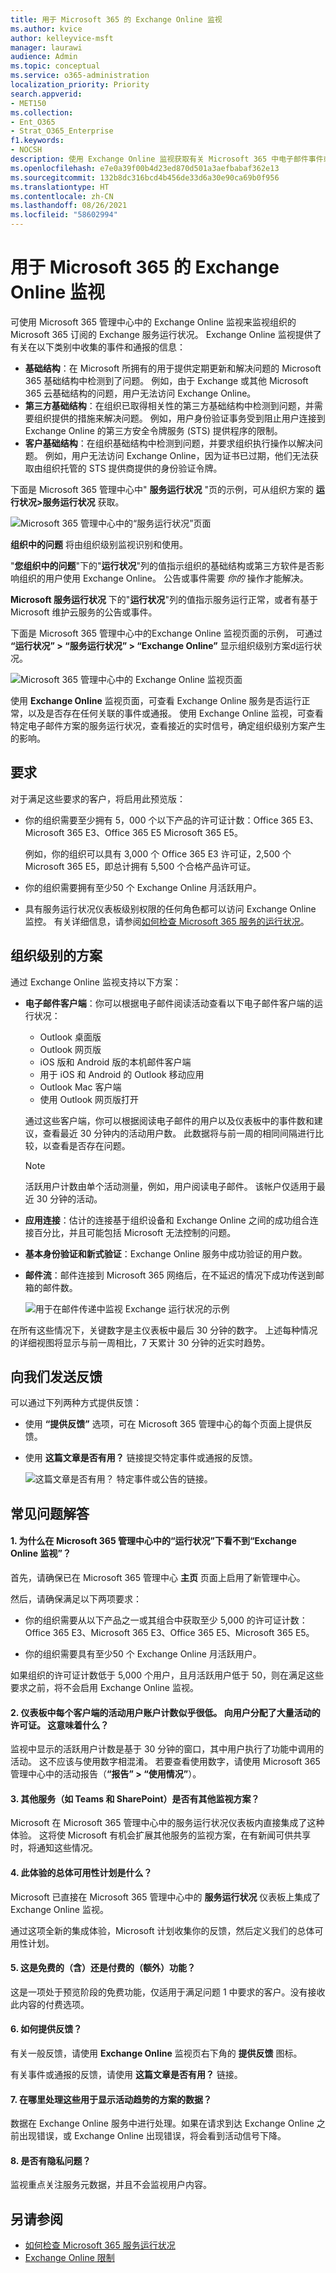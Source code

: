 ```yaml
---
title: 用于 Microsoft 365 的 Exchange Online 监视
ms.author: kvice
author: kelleyvice-msft
manager: laurawi
audience: Admin
ms.topic: conceptual
ms.service: o365-administration
localization_priority: Priority
search.appverid:
- MET150
ms.collection:
- Ent_O365
- Strat_O365_Enterprise
f1.keywords:
- NOCSH
description: 使用 Exchange Online 监视获取有关 Microsoft 365 中电子邮件事件或通报信息。
ms.openlocfilehash: e7e0a39f00b4d23ed870d501a3aefbabaf362e13
ms.sourcegitcommit: 132b8dc316bcd4b456de33d6a30e90ca69b0f956
ms.translationtype: HT
ms.contentlocale: zh-CN
ms.lasthandoff: 08/26/2021
ms.locfileid: "58602994"
---
```

# <a name="exchange-online-monitoring-for-microsoft-365"></a>用于 Microsoft 365 的 Exchange Online 监视

可使用 Microsoft 365 管理中心中的 Exchange Online 监视来监视组织的 Microsoft 365 订阅的 Exchange 服务运行状况。 Exchange Online 监视提供了有关在以下类别中收集的事件和通报的信息：

- **基础结构**：在 Microsoft 所拥有的用于提供定期更新和解决问题的 Microsoft 365 基础结构中检测到了问题。 例如，由于 Exchange 或其他 Microsoft 365 云基础结构的问题，用户无法访问 Exchange Online。
- **第三方基础结构**：在组织已取得相关性的第三方基础结构中检测到问题，并需要组织提供的措施来解决问题。 例如，用户身份验证事务受到阻止用户连接到 Exchange Online 的第三方安全令牌服务 (STS) 提供程序的限制。
- **客户基础结构**：在组织基础结构中检测到问题，并要求组织执行操作以解决问题。 例如，用户无法访问 Exchange Online，因为证书已过期，他们无法获取由组织托管的 STS 提供商提供的身份验证令牌。

下面是 Microsoft 365 管理中心中" **服务运行状况** "页的示例，可从组织方案的 **运行状况>服务运行状况** 获取。

![Microsoft 365 管理中心中的“服务运行状况”页面](../media/microsoft-365-exchange-monitoring/service-health-dashboard-example.png)

**组织中的问题** 将由组织级别监视识别和使用。

"**您组织中的问题**"下的"**运行状况**"列的值指示组织的基础结构或第三方软件是否影响组织的用户使用 Exchange Online。 公告或事件需要 *你的* 操作才能解决。

**Microsoft 服务运行状况** 下的"**运行状况**"列的值指示服务运行正常，或者有基于 Microsoft 维护云服务的公告或事件。

下面是 Microsoft 365 管理中心中的Exchange Online 监视页面的示例， 可通过 **“运行状况” > “服务运行状况” > “Exchange Online”** 显示组织级别方案d运行状况。

![Microsoft 365 管理中心中的 Exchange Online 监视页面](../media/microsoft-365-exchange-monitoring/exchange-monitoring-example.png)

使用 **Exchange Online** 监视页面，可查看 Exchange Online 服务是否运行正常，以及是否存在任何关联的事件或通报。 使用 Exchange Online 监视，可查看特定电子邮件方案的服务运行状况，查看接近的实时信号，确定组织级别方案产生的影响。

## <a name="requirements"></a>要求

对于满足这些要求的客户，将启用此预览版： 

- 你的组织需要至少拥有 5，000 个以下产品的许可证计数：Office 365 E3、Microsoft 365 E3、Office 365 E5 Microsoft 365 E5。

  例如，你的组织可以具有 3,000 个 Office 365 E3 许可证，2,500 个 Microsoft 365 E5，即总计拥有 5,500 个合格产品许可证。

- 你的组织需要拥有至少50 个 Exchange Online 月活跃用户。

- 具有服务运行状况仪表板级别权限的任何角色都可以访问 Exchange Online 监控。 有关详细信息，请参阅[如何检查 Microsoft 365 服务的运行状况](view-service-health.md)。

## <a name="organization-level-scenarios"></a>组织级别的方案

通过 Exchange Online 监视支持以下方案：

- **电子邮件客户端**：你可以根据电子邮件阅读活动查看以下电子邮件客户端的运行状况：

  - Outlook 桌面版
  - Outlook 网页版
  - iOS 版和 Android 版的本机邮件客户端
  - 用于 iOS 和 Android 的 Outlook 移动应用
  - Outlook Mac 客户端
  - 使用 Outlook 网页版打开

   通过这些客户端，你可以根据阅读电子邮件的用户以及仪表板中的事件数和建议，查看最近 30 分钟内的活动用户数。 此数据将与前一周的相同间隔进行比较，以查看是否存在问题。

   >[!Note]
   > 活跃用户计数由单个活动测量，例如，用户阅读电子邮件。 该帐户仅适用于最近 30 分钟的活动。

- **应用连接**：估计的连接基于组织设备和 Exchange Online 之间的成功组合连接百分比，并且可能包括 Microsoft 无法控制的问题。 

- **基本身份验证和新式验证**：Exchange Online 服务中成功验证的用户数。

- **邮件流**：邮件连接到 Microsoft 365 网络后，在不延迟的情况下成功传送到邮箱的邮件数。

  ![用于在邮件传递中监视 Exchange 运行状况的示例](../media/microsoft-365-exchange-monitoring/exchange-monitoring-scenario-example.png)

在所有这些情况下，关键数字是主仪表板中最后 30 分钟的数字。 上述每种情况的详细视图将显示与前一周相比，7 天累计 30 分钟的近实时趋势。  

## <a name="send-us-feedback"></a>向我们发送反馈

可以通过下列两种方式提供反馈：

- 使用 **“提供反馈”** 选项，可在 Microsoft 365 管理中心的每个页面上提供反馈。

- 使用 **这篇文章是否有用？** 链接提交特定事件或通报的反馈。

  ![这篇文章是否有用？ 特定事件或公告的链接。](../media/microsoft-365-exchange-monitoring/exchange-monitoring-example-incident-feedback.png)

## <a name="frequently-asked-questions"></a>常见问题解答

#### <a name="1-why-dont-i-see-exchange-online-monitoring-under-health-in-the-microsoft-365-admin-center"></a>1. 为什么在 Microsoft 365 管理中心中的“运行状况”下看不到“Exchange Online 监视”？ 

首先，请确保已在 Microsoft 365 管理中心 **主页** 页面上启用了新管理中心。

然后，请确保满足以下两项要求： 

- 你的组织需要从以下产品之一或其组合中获取至少 5,000 的许可证计数：Office 365 E3、Microsoft 365 E3、Office 365 E5、Microsoft 365 E5。 

- 你的组织需要具有至少50 个 Exchange Online 月活跃用户。

如果组织的许可证计数低于 5,000 个用户，且月活跃用户低于 50，则在满足这些要求之前，将不会启用 Exchange Online 监视。

#### <a name="2-the-active-user-count-in-the-dashboard-for-each-client-appears-to-be-low-we-have-a-lot-of-active-licenses-assigned-to-users-what-does-this-mean"></a>2. 仪表板中每个客户端的活动用户账户计数似乎很低。 向用户分配了大量活动的许可证。 这意味着什么？

监视中显示的活跃用户计数是基于 30 分钟的窗口，其中用户执行了功能中调用的活动。 这不应该与使用数字相混淆。 若要查看使用数字，请使用 Microsoft 365 管理中心中的活动报告（**“报告” > “使用情况”**）。

#### <a name="3-will-there-be-other-monitoring-scenarios-for-other-services-such-as-teams-and-sharepoint"></a>3. 其他服务（如 Teams 和 SharePoint）是否有其他监视方案？

Microsoft 在 Microsoft 365 管理中心中的服务运行状况仪表板内直接集成了这种体验。 这将使 Microsoft 有机会扩展其他服务的监视方案，在有新闻可供共享时，将通知这些情况。

#### <a name="4-what-is-the-plan-for-general-availability-of-this-experience"></a>4. 此体验的总体可用性计划是什么？

Microsoft 已直接在 Microsoft 365 管理中心中的 **服务运行状况** 仪表板上集成了 Exchange Online 监视。

通过这项全新的集成体验，Microsoft 计划收集你的反馈，然后定义我们的总体可用性计划。

#### <a name="5-is-this-a-free-included-or-paid-extra-feature"></a>5. 这是免费的（含）还是付费的（额外）功能？ 

这是一项处于预览阶段的免费功能，仅适用于满足问题 1 中要求的客户。没有接收此内容的付费选项。

#### <a name="6-how-do-i-provide-feedback"></a>6. 如何提供反馈？

有关一般反馈，请使用 **Exchange Online** 监视页右下角的 **提供反馈** 图标。 

有关事件或通报的反馈，请使用 **这篇文章是否有用？** 链接。

#### <a name="7-where-is-the-data-instrumented-for-the-scenarios-that-show-activity-trends"></a>7. 在哪里处理这些用于显示活动趋势的方案的数据？

数据在 Exchange Online 服务中进行处理。如果在请求到达 Exchange Online 之前出现错误，或 Exchange Online 出现错误，将会看到活动信号下降。

#### <a name="8-are-there-any-privacy-concerns"></a>8. 是否有隐私问题？

监视重点关注服务元数据，并且不会监视用户内容。

## <a name="see-also"></a>另请参阅

- [如何检查 Microsoft 365 服务运行状况](view-service-health.md) 
- [ Exchange Online 限制](/office365/servicedescriptions/exchange-online-service-description/exchange-online-limits#mailbox-storage-limits)

